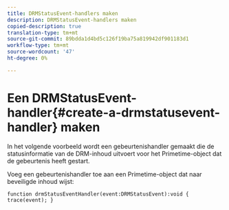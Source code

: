 ```yaml
---
title: DRMStatusEvent-handlers maken
description: DRMStatusEvent-handlers maken
copied-description: true
translation-type: tm+mt
source-git-commit: 89bdda1d4bd5c126f19ba75a819942df901183d1
workflow-type: tm+mt
source-wordcount: '47'
ht-degree: 0%

---
```



# Een DRMStatusEvent-handler{#create-a-drmstatusevent-handler} maken

In het volgende voorbeeld wordt een gebeurtenishandler gemaakt die de statusinformatie van de DRM-inhoud uitvoert voor het Primetime-object dat de gebeurtenis heeft gestart.

Voeg een gebeurtenishandler toe aan een Primetime-object dat naar beveiligde inhoud wijst:

```
function drmStatusEventHandler(event:DRMStatusEvent):void { trace(event); } 
```

